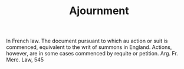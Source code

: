 ---
title: Ajournment
letter: A
permalink: "/definitions/bld-ajournment.html"
body: In French law. The document pursuant to which au action or suit is commenced,
  equivalent to the writ of summons in England. Actions, however, are in some cases
  commenced by requite or petition. Arg. Fr. Merc. Law, 545
published_at: '2018-07-07'
source: Black's Law Dictionary 2nd Ed (1910)
layout: post
---